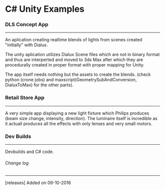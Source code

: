 # C# Unity Examples # 

### DLS Concept App ###
---
An aplication creating realtime blends of lights from scenes created "initially" with Dialux. 

The unity aplication utilizes Dialux Scene files which are not in binary format and thus are interperted 
and moved to 3ds Max after which they are procedurally created in proper format with proper mapping for Unity.

The app itself needs nothing but the assets to create the blends. (check python (crone jobs) and 
maxscript(GeometrySubAndConversion, DialuxToMax) for the other parts).

### Retail Store App ###
---
A very simple app displaying a new light fixture which Philips produces (beam size change, intensity, direction).
The luminaire itself is incredible as it actuall produces all the effects with only lenses and very small motors.

### Dev Builds ###
---
Devbuilds and C# code.

###### Change log ######
---
[releases] Added on 09-10-2016